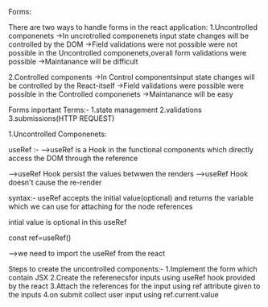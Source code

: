 Forms:

There are two ways to handle forms in the react application:
1.Uncontrolled componenets
->In uncrotrolled componenets input state changes will be controlled by the DOM
->Field validations were not possible were not possible in the Uncontrolled componenets,overall form validations were possible
->Maintanance will be difficult

2.Controlled components
->In Control componentsinput state changes will be controlled by the React-itself
->Field validations were possible were possible in the Controlled componenets
->Maintanance will be easy


Forms inportant Terms:-
1.state management
2.validations
3.submissions(HTTP REQUEST)


1.Uncontrolled Componenets:

useRef :- -->useRef is a Hook in the functional components which directly access the DOM through the reference

-->useRef Hook persist the values betwwen the renders
-->useRef Hook doesn't cause the re-render

syntax:-  useRef accepts the initial value(optional) and returns the variable which we can use for attaching for the node references

intial value is optional in this useRef

const ref=useRef()

-->we need to import the useRef from the react

Steps to create the uncontrolled components:-
1.Implement the form which contain JSX
2.Create the referenecsfor inputs using useRef hook provided by the react
3.Attach the references for the input using ref attribute given to the inputs
4.on submit collect user input using ref.current.value